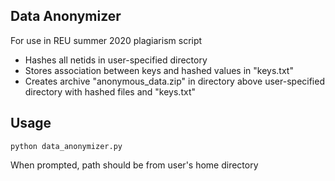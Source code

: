 ## Data Anonymizer
For use in REU summer 2020 plagiarism script  
- Hashes all netids in user-specified directory  
- Stores association between keys and hashed values in "keys.txt"  
- Creates archive "anonymous_data.zip" in directory above user-specified directory with hashed files and "keys.txt"

## Usage
    python data_anonymizer.py
When prompted, path should be from user's home directory
